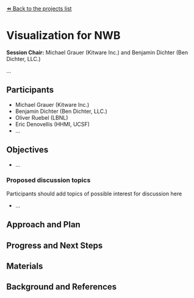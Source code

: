 [:rewind: Back to the projects list](../../README.md#breakout-sessions)

#  Visualization for NWB

**Session Chair:** Michael Grauer (Kitware Inc.) and Benjamin Dichter (Ben Dichter, LLC.)

...

## Participants

* Michael Grauer (Kitware Inc.)
* Benjamin Dichter (Ben Dichter, LLC.)
* Oliver Ruebel (LBNL)
* Eric Denovellis (HHMI, UCSF)
* ...

## Objectives

* ...

### Proposed discussion topics

Participants should add topics of possible interest for discussion here

* ...

## Approach and Plan

<!-- 1. Describe the steps of your planned approach to reach the objectives.-->
<!-- 1. ... -->
<!-- 1. ... -->

## Progress and Next Steps

<!--Populate this section as you are making progress before/during/after the hackathon-->
<!--Describe the progress you have made on the project,e.g., which objectives you have achieved and how.-->
<!--Describe the next steps you are planing to take to complete the project.-->

## Materials

<!--If available add links to the materials relevant to the project, e.g., the code generated for the project or data used-->
<!--If available add pictures and links to videos that demonstrate what has been accomplished.-->
<!--![Description of picture](Example2.jpg)-->

## Background and References

<!--Use this space for information that may help people better understand your project, like links to papers, source code, or data ,e.g:-->
<!-- - Source code: https://github.com/YourUser/YourRepository -->
<!-- - Documentation: https://link.to.docs -->
<!-- - Test data: https://link.to.test.data -->

